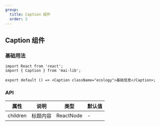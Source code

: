 ```yaml
---
group:
  title: Caption 组件
  order: 2
---
```


## Caption 组件

### 基础用法

```tsx
import React from 'react';
import { Caption } from 'mai-lib';

export default () => <Caption className="ecology">基础信息</Caption>;
```

### API

| 属性     | 说明     | 类型      | 默认值 |
| -------- | -------- | --------- | ------ |
| children | 标题内容 | ReactNode | -      |

